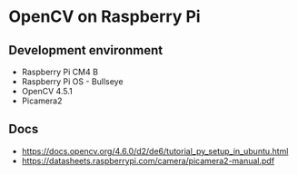 # OpenCV on Raspberry Pi
## Development environment
- Raspberry Pi CM4 B
- Raspberry Pi OS - Bullseye
- OpenCV 4.5.1
- Picamera2

## Docs
- https://docs.opencv.org/4.6.0/d2/de6/tutorial_py_setup_in_ubuntu.html
- https://datasheets.raspberrypi.com/camera/picamera2-manual.pdf
